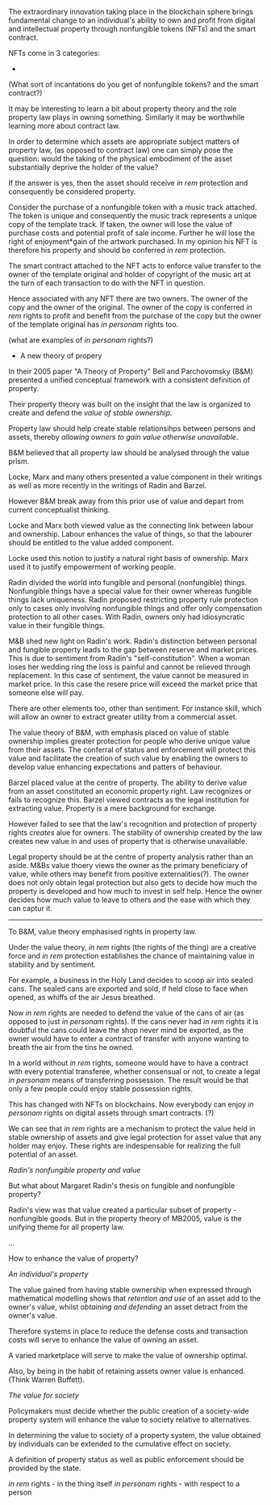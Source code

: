 

The extraordinary innovation taking place in the blockchain sphere brings fundamental change to an individual's ability to own and profit from digital and intellectual property through nonfungible tokens (NFTs) and the smart contract.

NFTs come in 3 categories:

- 
  
(What sort of incantations do you get of nonfungible tokens? and the smart contract?)

It may be interesting to learn a bit about property theory and the role property law plays in owning something. Similarly it may be worthwhile learning more about contract law.

In order to determine which assets are appropriate subject matters of property
law, (as opposed to contract law) one can simply pose the question: would the taking of the physical embodiment of the asset substantially deprive the holder of the value?

If the answer is yes, then the asset should receive *in rem* protection
and consequently be considered property. 

Consider the purchase of a nonfungible token with a music track attached. The token is unique and consequently the music track represents a unique copy of the template track. If taken, the owner will lose the value of purchase costs and potential profit of sale income. Further he will lose the right of enjoyment*gain of the artwork purchased. In my opinion his NFT is therefore his property and should be conferred *in rem* protection.

The smart contract attached to the NFT acts to enforce value transfer to the owner of the template original and holder of copyright of the music art at the turn of each transaction to do with the NFT in question.

Hence associated with any NFT there are two owners. The owner of the copy and the owner of the original. The owner of the copy is conferred *in rem* rights to profit and benefit from the purchase of the copy but the owner of the template original has *in personam* rights too.

(what are examples of *in personam* rights?)

* A new theory of propery

In their 2005 paper "A Theory of Property" Bell and Parchovomsky (B&M) presented a unified conceptual framework with a consistent definition of property.

Their property theory was built on the insight that the law is organized to create and defend the *value of stable ownership*.

Property law should help create stable relationsihps between persons and assets, thereby *allowing owners to gain value otherwise unavailable*.

B&M believed that all property law should be analysed through the value prism.

Locke, Marx and many others presented a value component in their writings as well as more recently in the writings of Radin and Barzel.

However B&M break away from this prior use of value and depart from current conceptualist thinking.

Locke and Marx both viewed value as the connecting link between labour and ownership. Labour enhances the value of things, so that the labourer should be entitled to the value added component.

Locke used this notion to justify a natural right basis of ownership. Marx used it to justify empowerment of working people.

Radin divided the world into fungible and personal (nonfungible) things. Nonfungible things have a special value for their owner whereas fungible things lack uniqueness. Radin proposed restricting property rule protection only to cases only involving nonfungible things and offer only compensation protection to all other cases. With Radin, owners only had idiosyncratic value in their fungible things.

M&B shed new light on Radin's work. Radin's distinction between personal and fungible property leads to the gap between reserve and market prices. This is due to sentiment from Radin's "self-constitution". When a woman loses her wedding ring the loss is painful and cannot be relieved through replacement. In this case of sentiment, the value cannot be measured in market price. In this case the resere price will exceed the market price that someone else will pay.

There are other elements too, other than sentiment. For instance skill, which will allow an owner to extract greater utility from a commercial asset.

The value theory of B&M, with emphasis placed on value of stable ownership implies greater protection for people who derive unique value from their assets. The conferral of status and enforcement will protect this value and facilitate the creation of such value by enabling the owners to develop value enhancing expectations and patters of behaviour.

Barzel placed value at the centre of property. The ability to derive value from an asset constituted an economic property right. Law recognizes or fails to recognize this. Barzel viewed contracts as the legal institution for extracting value. Property is a mere background for exchange.

However failed to see that the law's recognition and protection of property rights *creates* alue for owners. The stability of ownership created by the law creates new value in and uses of property that is otherwise unavailable.

Legal property should be at the centre of property analysis rather than an aside. M&Bs value thoery views the owner as the primary beneficiary of value, while others may benefit from positive externalities(?). The owner does not only obtain legal protection but also gets to decide how much the property is developed and how much to invest in self help. Hence the owner decides how much value to leave to others and the ease with which they can captur it.


--------------------------------------------------


To B&M, value theory emphasised rights in property law. 

Under the value theory, *in rem* rights (the rights of the thing) are a creative force and *in rem* protection establishes the chance of maintaining value in stability and by sentiment.

For example, a business in the Holy Land decides to scoop air into sealed cans.  The sealed cans are exported and sold, if held close to face when opened, as whiffs of the air Jesus breathed.

Now *in rem* rights are needed to defend the value of the cans of air (as opposed to just *in personam* rights). If the cans never had *in rem* rights it is doubtful the cans could leave the shop never mind be exported, as the owner would have to enter a contract of transfer with anyone wanting to breath the air from the tins he owned.

In a world without *in rem* rights, someone would have to have a contract with every potential transferee, whether consensual or not, to create a legal *in personam* means of transferring possession. The result would be that only a few people could enjoy stable possession rights.

This has changed with NFTs on blockchains. Now everybody can enjoy *in personam* rights on digital assets through smart contracts. (?)

We can see that *in rem* rights are a mechanism to protect the value held in stable ownership of assets and give legal protection for asset value that any holder may enjoy. These rights are indespensable for realizing the full potential of an asset.

*Radin's nonfungible property and value*

But what about Margaret Radin's thesis on fungible and nonfungible property?

Radin's view was that value created a particular subset of property - nonfungible goods. But in the property theory of MB2005, value is the unifying theme for all property law. 


...

How to enhance the value of property?

*An individual's property*

The value gained from having stable ownership when expressed through mathematical modelling shows that *retention and use* of an asset add to the owner's value, whilst *obtaining and defending* an asset detract from the owner's value.

Therefore systems in place to reduce the defense costs and transaction costs will serve to enhance the value of owning an asset.

A varied marketplace will serve to make the value of ownership optimal.

Also, by being in the habit of retaining assets owner value is enhanced. (Think Warren Buffett).

*The value for society*

Policymakers must decide whether the public creation of a society-wide property system will enhance the value to society relative to alternatives.

In determining the value to society of a property system, the value obtained by individuals can be extended to the cumulative effect on society.

A definition of property status as well as public enforcement should be provided by the state.



*in rem* rights - in the thing itself
*in personam* rights - with respect to a person


